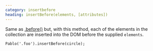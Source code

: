 ```yaml
---
category: insertbefore
heading: insertBefore(elements, [attributes])
---
```


Same as [.before()](/api/before) but, with this method, each of the elements in the collection are inserted into the DOM before the supplied `elements`.

    Pablo('.foo').insertBefore(circle);